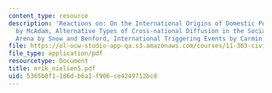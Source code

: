 ```yaml
---
content_type: resource
description: 'Reactions on: On the International Origins of Domestic Political Opportunities
  by McAdam, Alternative Types of Cross-national Diffusion in the Social Movement
  Arena by Snow and Benford, International Triggering Events by Carmin and Hicks.'
file: https://ol-ocw-studio-app-qa.s3.amazonaws.com/courses/11-363-civil-society-and-the-environment-spring-2005/5365b8f1186db6a1f906ce4249712bcd_erik_nielsen5.pdf
file_type: application/pdf
resourcetype: Document
title: erik_nielsen5.pdf
uid: 5365b8f1-186d-b6a1-f906-ce4249712bcd
---
```

